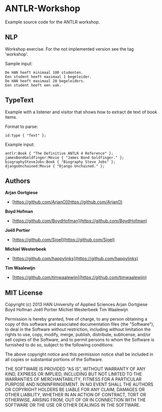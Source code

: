 # ANTLR-Workshop

Example source code for the ANTLR workshop. 

## NLP

Workshop exercise. For the not implemented version see the tag 'workshop'.

Sample input:
```plain
De HAN heeft minimaal 100 studenten.
Een student heeft maximaal 1 begeleider.
De HAN heeft maximaal 20 begeleiders.
Een student heeft een vak.
```

## TypeText

Example with a listener and visitor that shows how to extract de text of book items.

Format to parse:
```plain
id:type { "Text" };
```

Example input:
```plain
antlr:Book { "The Definitive ANTLR 4 Reference" };
jamesBondGoldfinger:Movie { "James Bond Goldfinger." };
biographySteveJobs:Book { "Biography Steve Jobs" };
djangoUnchained:Movie { "Django Unchained." };
```

## Authors

**Arjan Oortgiese**

+ [https://github.com/ArjanO](https://github.com/ArjanO)

**Boyd Hofman**

+ [https://github.com/BoydHofman](https://github.com/BoydHofman)

**Joëll Portier**

+ [https://github.com/Sjoel](https://github.com/Sjoel)

**Michiel Westerbeek**

+ [https://github.com/happylinks](https://github.com/happylinks)

**Tim Waalewijn**

+ [https://github.com/timwaalewijn](https://github.com/timwaalewijn)

## MIT License
Copyright (c) 2013 HAN University of Applied Sciences
Arjan Oortgiese
Boyd Hofman
Joëll Portier
Michiel Westerbeek
Tim Waalewijn

Permission is hereby granted, free of charge, to any person
obtaining a copy of this software and associated documentation
files (the "Software"), to deal in the Software without
restriction, including without limitation the rights to use,
copy, modify, merge, publish, distribute, sublicense, and/or sell
copies of the Software, and to permit persons to whom the
Software is furnished to do so, subject to the following
conditions:

The above copyright notice and this permission notice shall be
included in all copies or substantial portions of the Software.

THE SOFTWARE IS PROVIDED "AS IS", WITHOUT WARRANTY OF ANY KIND,
EXPRESS OR IMPLIED, INCLUDING BUT NOT LIMITED TO THE WARRANTIES
OF MERCHANTABILITY, FITNESS FOR A PARTICULAR PURPOSE AND
NONINFRINGEMENT. IN NO EVENT SHALL THE AUTHORS OR COPYRIGHT
HOLDERS BE LIABLE FOR ANY CLAIM, DAMAGES OR OTHER LIABILITY,
WHETHER IN AN ACTION OF CONTRACT, TORT OR OTHERWISE, ARISING
FROM, OUT OF OR IN CONNECTION WITH THE SOFTWARE OR THE USE OR
OTHER DEALINGS IN THE SOFTWARE.
